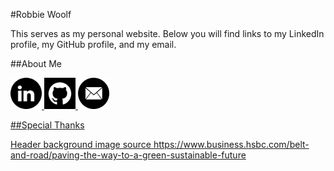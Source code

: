 #Robbie Woolf 
<p>This serves as my personal website. Below you will find links to my LinkedIn profile, my GitHub profile, and my email.</p>
##About Me
<p>    <a href="https://www.linkedin.com/in/robbiewoolf/"><img src="images/linkedinlogo.png" class="logo-circle" height=50px width=50px alt="LinkedIn profile"</a>
    <a href="https://github.com/robbiemwoolf"><img src="images/githublogo.png" class="logo-circle" height=50px width=50px alt="GitHub profile"</a>
    <a href="mailto:robbiemwoolf@gmail.com"><img src="images/emaillogo.png" class="logo-circle" height=50px width=50px alt="Email me"</a></p>
  
##Special Thanks
 <p> Header background image source https://www.business.hsbc.com/belt-and-road/paving-the-way-to-a-green-sustainable-future </p>
  
  
  



